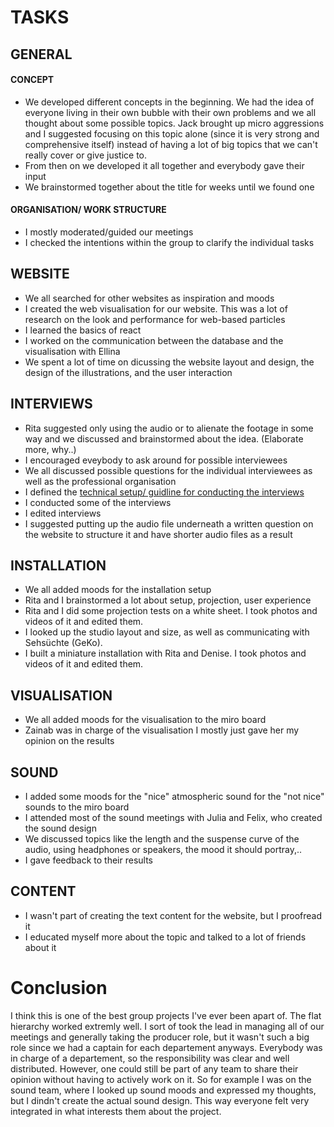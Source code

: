 # TASKS

## GENERAL

#### CONCEPT
- We developed different concepts in the beginning. We had the idea of everyone living in their own bubble with their own problems and we all thought about some possible topics. Jack brought up micro aggressions and I suggested focusing on this topic alone (since it is very strong and comprehensive itself) instead of having a lot of big topics that we can't really cover or give justice to.
- From then on we developed it all together and everybody gave their input
- We brainstormed together about the title for weeks until we found one


#### ORGANISATION/ WORK STRUCTURE
- I mostly moderated/guided our meetings
- I checked the intentions within the group to clarify the individual tasks

## WEBSITE
- We all searched for other websites as inspiration and moods
- I created the web visualisation for our website. This was a lot of research on the look and performance for web-based particles
- I learned the basics of react
- I worked on the communication between the database and the visualisation with Ellina
- We spent a lot of time on dicussing the website layout and design, the design of the illustrations, and the user interaction

## INTERVIEWS
- Rita suggested only using the audio or to alienate the footage in some way and we discussed and brainstormed about the idea. (Elaborate more, why..)
- I encouraged eveybody to ask around for possible interviewees
- We all discussed possible questions for the individual interviewees as well as the professional organisation
- I defined the [technical setup/ guidline for conducting the interviews ](https://docs.google.com/document/d/1HA190BUDEBigxHGpKLe4tG7bKwOXOTPoK0li0lYYFZQ/edit?usp=sharing)
- I conducted some of the interviews
- I edited interviews
- I suggested putting up the audio file underneath a written question on the website to structure it and have shorter audio files as a result

## INSTALLATION
- We all added moods for the installation setup
- Rita and I brainstormed a lot about setup, projection, user experience
- Rita and I did some projection tests on a white sheet. I took photos and videos of it and edited them.
- I looked up the studio layout and size, as well as communicating with Sehsüchte (GeKo).
- I built a miniature installation with Rita and Denise. I took photos and videos of it and edited them.

## VISUALISATION
- We all added moods for the visualisation to the miro board
- Zainab was in charge of the visualisation I mostly just gave her my opinion on the results

## SOUND
- I added some moods for the "nice" atmospheric sound for the "not nice" sounds to the miro board 
- I attended most of the sound meetings with Julia and Felix, who created the sound design
- We discussed topics like the length and the suspense curve of the audio, using headphones or speakers, the mood it should portray,.. 
- I gave feedback to their results

## CONTENT
- I wasn't part of creating the text content for the website, but I proofread it
- I educated myself more about the topic and talked to a lot of friends about it

# Conclusion
I think this is one of the best group projects I've ever been apart of. The flat hierarchy worked extremly well. I sort of took the lead in managing all of our meetings and generally taking the producer role, but it wasn't such a big role since we had a captain for each departement anyways. Everybody was in charge of a departement, so the responsibility was clear and well distributed. However, one could still be part of any team to share their opinion without having to actively work on it. So for example I was on the sound team, where I looked up sound moods and expressed my thoughts, but I dindn't create the actual sound design. This way everyone felt very integrated in what interests them about the project. 
